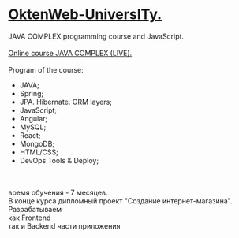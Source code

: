 # <strong><a href="https://owu.com.ua/kursy-programuvannya-online/kurs-java-online/" target="_blank">OktenWeb-UniversITy.</strong></a><br>
  JAVA COMPLEX programming course and JavaScript.<br>
<br><a href="https://owu.com.ua/kursy-programuvannya-online/kurs-java-online/">Online course JAVA COMPLEX (LIVE).</a><br><br>
Program of the course:<br><ul>
<li>JAVA;</li>
<li>Spring;</li>
<li>JPA. Hibernate. ORM layers;</li>
<li>JavaScript;</li>
<li>Angular;</li>
<li>MySQL;</li>
<li>React;</li>
<li>MongoDB;</li>
<li>HTML/CSS;</li>
<li>DevOps Tools & Deploy;</li>
</ul><br><br>
время обучения - 7 месяцев.<br>
В конце курса дипломный проект "Создание интернет-магазина".<br>
Разрабатываем <br>
как Frontend <br>
так и Backend части приложения<br>
